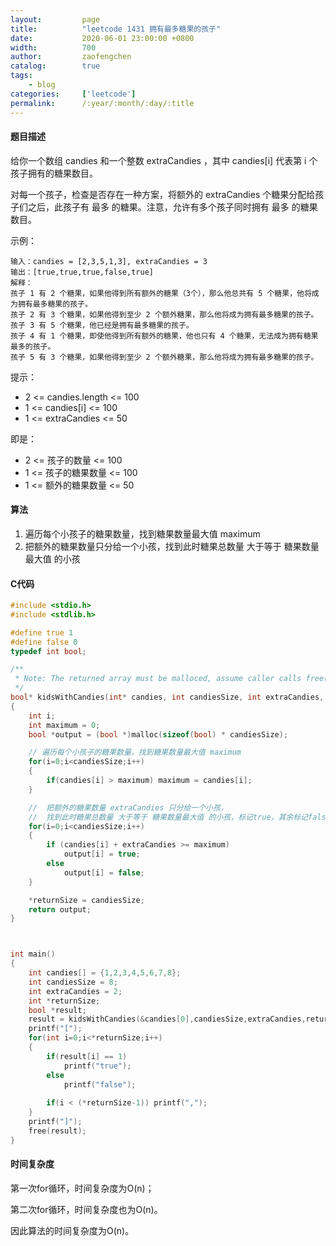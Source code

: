 ```yaml
---
layout:         page
title:          "leetcode 1431 拥有最多糖果的孩子"
date:           2020-06-01 23:00:00 +0800
width:          700
author:         zaofengchen
catalog:        true
tags:
    - blog
categories:     ['leetcode']
permalink:      /:year/:month/:day/:title
---
```


#### 题目描述

给你一个数组 candies 和一个整数 extraCandies ，其中 candies[i] 代表第 i 个孩子拥有的糖果数目。

对每一个孩子，检查是否存在一种方案，将额外的 extraCandies 个糖果分配给孩子们之后，此孩子有 最多 的糖果。注意，允许有多个孩子同时拥有 最多 的糖果数目。

示例：
```
输入：candies = [2,3,5,1,3], extraCandies = 3
输出：[true,true,true,false,true] 
解释：
孩子 1 有 2 个糖果，如果他得到所有额外的糖果（3个），那么他总共有 5 个糖果，他将成为拥有最多糖果的孩子。
孩子 2 有 3 个糖果，如果他得到至少 2 个额外糖果，那么他将成为拥有最多糖果的孩子。
孩子 3 有 5 个糖果，他已经是拥有最多糖果的孩子。
孩子 4 有 1 个糖果，即使他得到所有额外的糖果，他也只有 4 个糖果，无法成为拥有糖果最多的孩子。
孩子 5 有 3 个糖果，如果他得到至少 2 个额外糖果，那么他将成为拥有最多糖果的孩子。
```


提示：

- 2 <= candies.length <= 100
- 1 <= candies[i] <= 100
- 1 <= extraCandies <= 50

即是：
- 2 <= 孩子的数量 <= 100
- 1 <= 孩子的糖果数量 <= 100
- 1 <= 额外的糖果数量 <= 50

#### 算法
1. 遍历每个小孩子的糖果数量，找到糖果数量最大值 maximum
2. 把额外的糖果数量只分给一个小孩，找到此时糖果总数量 大于等于 糖果数量最大值 的小孩


#### C代码

```C
#include <stdio.h>
#include <stdlib.h>

#define true 1
#define false 0
typedef int bool;

/**
 * Note: The returned array must be malloced, assume caller calls free().
 */
bool* kidsWithCandies(int* candies, int candiesSize, int extraCandies, int* returnSize)
{
    int i;
    int maximum = 0;
    bool *output = (bool *)malloc(sizeof(bool) * candiesSize);

    // 遍历每个小孩子的糖果数量，找到糖果数量最大值 maximum
    for(i=0;i<candiesSize;i++)
    {
        if(candies[i] > maximum) maximum = candies[i];
    }

    //  把额外的糖果数量 extraCandies 只分给一个小孩，
    //  找到此时糖果总数量 大于等于 糖果数量最大值 的小孩，标记true，其余标记false
    for(i=0;i<candiesSize;i++)
    {
        if (candies[i] + extraCandies >= maximum)
            output[i] = true;
        else
            output[i] = false;
    }

    *returnSize = candiesSize;
    return output;    
}



int main()
{
    int candies[] = {1,2,3,4,5,6,7,8};
    int candiesSize = 8;
    int extraCandies = 2;
    int *returnSize;
    bool *result;
    result = kidsWithCandies(&candies[0],candiesSize,extraCandies,returnSize);
    printf("[");
    for(int i=0;i<*returnSize;i++)
    {
        if(result[i] == 1)
            printf("true");
        else
            printf("false");
        
        if(i < (*returnSize-1)) printf(",");
    }
    printf("]");
    free(result);
}
```

#### 时间复杂度
第一次for循环，时间复杂度为O(n)；

第二次for循环，时间复杂度也为O(n)。

因此算法的时间复杂度为O(n)。